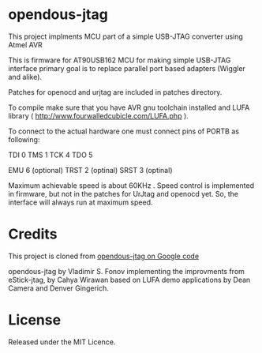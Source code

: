 # opendous-jtag
This project implments MCU part of a simple USB-JTAG converter using Atmel AVR

This is firmware for AT90USB162 MCU for making simple USB-JTAG interface
primary goal is to replace parallel port based adapters (Wiggler and alike).

Patches for openocd and urjtag are included in patches directory. 

To compile make sure that you have AVR gnu toolchain installed and LUFA 
library ( http://www.fourwalledcubicle.com/LUFA.php ). 

To connect to the actual hardware one must connect pins of PORTB as following:

TDI  0
TMS  1
TCK  4
TDO  5

EMU  6 (optional)
TRST 2 (optinal)
SRST 3 (optinal)

Maximum achievable speed is about 60KHz . Speed control is implemented 
in firmware, but not in the patches for UrJtag and openocd yet. So, 
the interface will always run at maximum speed.


# Credits
This project is cloned from [opendous-jtag on Google code](https://code.google.com/archive/p/opendous-jtag/)

opendous-jtag by Vladimir S. Fonov implementing the improvments from eStick-jtag, by Cahya Wirawan based on LUFA demo applications by Dean Camera and Denver Gingerich.

# License
Released under the MIT Licence.
